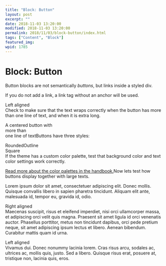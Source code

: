 ```yaml
---
title: "Block: Button"
layout: post
excerpt: ""
date: 2018-11-03 13:20:00
modified: 2018-11-03 13:20:00
permalink: 2018/11/03/block-button/index.html
tags: ["Content", "Block"]
featured_img: 
wpid: 1785
---
```


# Block: Button

Button blocks are not semantically *buttons*, but links inside a styled div.

If you do not add a link, a link tag without an anchor will be used.

<a class="wp-block-button__link">Left aligned  
</a>Check to make sure that the text wraps correctly when the button has more than one line of text, and when it is extra long.

<a class="wp-block-button__link">A centered button with   
more than   
one line of text</a>Buttons have three styles:

<a class="wp-block-button__link">Rounded</a><a class="wp-block-button__link">Outline  
</a><a class="wp-block-button__link">Square  
</a>If the theme has a custom color palette, test that background color and text color settings work correctly.

[Read more about the color palettes in the handbook.](https://wordpress.org/gutenberg/handbook/extensibility/theme-support/#block-color-palette)Now lets test how buttons display together with large texts.

Lorem ipsum dolor sit amet, consectetuer adipiscing elit. Donec mollis. Quisque convallis libero in sapien pharetra tincidunt. Aliquam elit ante, malesuada id, tempor eu, gravida id, odio.

<a class="wp-block-button__link">Right aligned  
</a>Maecenas suscipit, risus et eleifend imperdiet, nisi orci ullamcorper massa, et adipiscing orci velit quis magna. Praesent sit amet ligula id orci venenatis auctor. Phasellus porttitor, metus non tincidunt dapibus, orci pede pretium neque, sit amet adipiscing ipsum lectus et libero. Aenean bibendum. Curabitur mattis quam id urna.

<a class="wp-block-button__link">Left aligned  
</a>Vivamus dui. Donec nonummy lacinia lorem. Cras risus arcu, sodales ac, ultrices ac, mollis quis, justo. Sed a libero. Quisque risus erat, posuere at, tristique non, lacinia quis, eros.